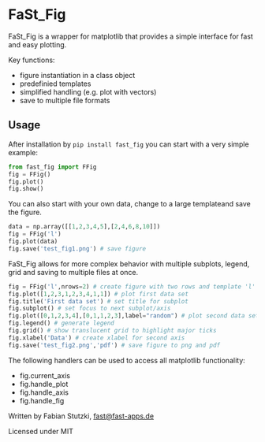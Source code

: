 # FaSt_Fig
FaSt_Fig is a wrapper for matplotlib that provides a simple interface for fast and easy plotting.

Key functions:
- figure instantiation in a class object
- predefinied templates
- simplified handling (e.g. plot with vectors)
- save to multiple file formats

## Usage
After installation by `pip install fast_fig` you can start with a very simple example:

```python
from fast_fig import FFig
fig = FFig()
fig.plot()
fig.show()
```

You can also start with your own data, change to a large templateand save the figure.

```python
data = np.array([[1,2,3,4,5],[2,4,6,8,10]])
fig = FFig('l')
fig.plot(data)
fig.save('test_fig1.png') # save figure
```

FaSt_Fig allows for more complex behavior with multiple subplots, legend, grid and saving to multiple files at once.

```python
fig = FFig('l',nrows=2) # create figure with two rows and template 'l'
fig.plot([1,2,3,1,2,3,4,1,1]) # plot first data set
fig.title('First data set') # set title for subplot
fig.subplot() # set focus to next subplot/axis
fig.plot([0,1,2,3,4],[0,1,1,2,3],label="random") # plot second data set
fig.legend() # generate legend
fig.grid() # show translucent grid to highlight major ticks
fig.xlabel('Data') # create xlabel for second axis
fig.save('test_fig2.png','pdf') # save figure to png and pdf
```

The following handlers can be used to access all matplotlib functionality:
- fig.current_axis
- fig.handle_plot
- fig.handle_axis
- fig.handle_fig

Written by Fabian Stutzki, fast@fast-apps.de

Licensed under MIT


